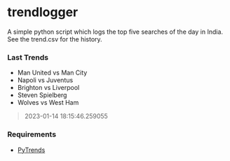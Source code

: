 # trendlogger
A simple python script which logs the top five searches of the day in India.<br>See the trend.csv for the history.<br>

<!-- Last Trends -->
### Last Trends
* Man United vs Man City
* Napoli vs Juventus
* Brighton vs Liverpool
* Steven Spielberg
* Wolves vs West Ham
> 2023-01-14 18:15:46.259055

<!-- Requirements -->
### Requirements
* [PyTrends](https://github.com/dreyco676/pytrends)
